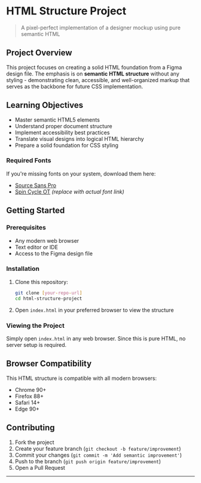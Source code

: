 # HTML Structure Project

> A pixel-perfect implementation of a designer mockup using pure semantic HTML

## Project Overview

This project focuses on creating a solid HTML foundation from a Figma design file. The emphasis is on **semantic HTML structure** without any styling - demonstrating clean, accessible, and well-organized markup that serves as the backbone for future CSS implementation.

## Learning Objectives

- Master semantic HTML5 elements
- Understand proper document structure
- Implement accessibility best practices
- Translate visual designs into logical HTML hierarchy
- Prepare a solid foundation for CSS styling


### Required Fonts
If you're missing fonts on your system, download them here:
- [Source Sans Pro](https://fonts.google.com/specimen/Source+Sans+Pro)
- [Spin Cycle OT](#) *(replace with actual font link)*

## Getting Started

### Prerequisites
- Any modern web browser
- Text editor or IDE
- Access to the Figma design file

### Installation
1. Clone this repository:
   ```bash
   git clone [your-repo-url]
   cd html-structure-project
   ```

2. Open `index.html` in your preferred browser to view the structure

### Viewing the Project
Simply open `index.html` in any web browser. Since this is pure HTML, no server setup is required.

## Browser Compatibility

This HTML structure is compatible with all modern browsers:
- Chrome 90+
- Firefox 88+
- Safari 14+
- Edge 90+

##  Contributing

1. Fork the project
2. Create your feature branch (`git checkout -b feature/improvement`)
3. Commit your changes (`git commit -m 'Add semantic improvement'`)
4. Push to the branch (`git push origin feature/improvement`)
5. Open a Pull Request

---
